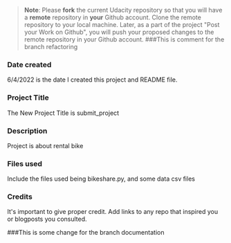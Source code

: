>**Note**: Please **fork** the current Udacity repository so that you will have a **remote** repository in **your** Github account. Clone the remote repository to your local machine. Later, as a part of the project "Post your Work on Github", you will push your proposed changes to the remote repository in your Github account.
###This is comment for the branch refactoring
### Date created
6/4/2022 is the date I created this project and README file.

### Project Title
The New Project Title is submit_project

### Description
Project is about rental bike 
### Files used
Include the files used being bikeshare.py, and some data csv files
### Credits
It's important to give proper credit. Add links to any repo that inspired you or blogposts you consulted.

###This is some change for the branch documentation

